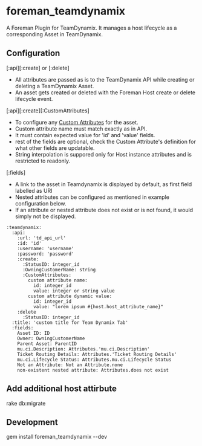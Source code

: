 # foreman_teamdynamix
A Foreman Plugin for TeamDynamix. It manages a host lifecycle as a corresponding Asset in TeamDynamix.

## Configuration
[:api][:create] or [:delete]
* All attributes are passed as is to the TeamDynamix API while creating or deleting a TeamDynamix Asset.
* An asset gets created or deleted with the Foreman Host create or delete lifecycle event.

[:api][:create][:CustomAttributes]
* To configure any [Custom Attributes](https://miamioh.teamdynamix.com/SBTDWebApi/Home/type/TeamDynamix.Api.CustomAttributes.CustomAttribute) for the asset.
* Custom attribute name must match exactly as in API.
* It must contain expected value for 'id' and 'value' fields.
* rest of the fields are optional, check the Custom Attribute's definition for what other fields are updatable.
* String interpolation is suppored only for Host instance attributes and is restricted to readonly.

[:fields]
* A link to the asset in Teamdynamix is displayed by default, as first field labelled as URI
* Nested attributes can be configured as mentioned in example configuration below.
* If an attribute or nested attribute does not exist or is not found, it would simply not be displayed.

```
:teamdynamix:
  :api:
    :url: 'td_api_url'
    :id: 'id'
    :username: 'username'
    :password: 'password'
    :create:
      :StatusID: integer_id
      :OwningCustomerName: string
      :CustomAttributes:
        custom attribute name:
          id: integer_id
          value: integer or string value
        custom attribute dynamic value:
          id: integer_id
          value: "lorem ipsum #{host.host_attribute_name}"
    :delete
      :StatusID: integer_id
  :title: 'custom title for Team Dynamix Tab'
  :fields:
    Asset ID: ID
    Owner: OwningCustomerName
    Parent Asset: ParentID
    mu.ci.Description: Attributes.'mu.ci.Description'
    Ticket Routing Details: Attributes.'Ticket Routing Details'
    mu.ci.Lifecycle Status: Attributes.mu.ci.Lifecycle Status
    Not an Attribute: Not an Attribute.none
    non-existent nested attribute: Attributes.does not exist
```

## Add additional host attirbute
rake db:migrate

## Development
gem install foreman_teamdynamix --dev
